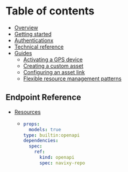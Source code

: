 # Table of contents

* [Overview](README.md)
* [Getting started](getting-started.md)
* [Authenticationx](authentication.md)
* [Technical reference](technical-reference.md)
* [Guides](guides/README.md)
  * [Activating a GPS device](guides/activating-a-gps-device.md)
  * [Creating a custom asset](guides/creating-a-custom-asset.md)
  * [Configuring an asset link](guides/configuring-an-asset-link.md)
  * [Flexible resource management patterns](guides/flexible-resource-management-patterns.md)

## Endpoint Reference

* [Resources](resources/README.md)
  * ```yaml
    props:
      models: true
    type: builtin:openapi
    dependencies:
      spec:
        ref:
          kind: openapi
          spec: navixy-repo
    ```
